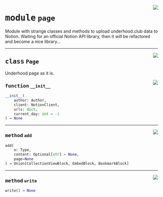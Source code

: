 <!-- markdownlint-disable -->

<a href="../underhood/page.py#L0"><img align="right" style="float:right;" src="https://img.shields.io/badge/-source-cccccc?style=flat-square"></a>

# <kbd>module</kbd> `page`
Module with strange classes and methods to upload underhood.club data to Notion. Waiting for an official Notion API library, then it will be refactored and become a nice library... 



---

<a href="../underhood/page.py#L32"><img align="right" style="float:right;" src="https://img.shields.io/badge/-source-cccccc?style=flat-square"></a>

## <kbd>class</kbd> `Page`
Underhood page as it is. 

<a href="../<string>"><img align="right" style="float:right;" src="https://img.shields.io/badge/-source-cccccc?style=flat-square"></a>

### <kbd>function</kbd> `__init__`

```python
__init__(
    author: Author,
    client: NotionClient,
    urls: dict,
    current_day: int = -1
) → None
```








---

<a href="../.venv/lib/python3.9/site-packages/tenacity/__init__.py#L47"><img align="right" style="float:right;" src="https://img.shields.io/badge/-source-cccccc?style=flat-square"></a>

### <kbd>method</kbd> `add`

```python
add(
    o: Type,
    content: Optional[str] = None,
    page=None
) → Union[CollectionViewBlock, EmbedBlock, BookmarkBlock]
```





---

<a href="../underhood/page.py#L56"><img align="right" style="float:right;" src="https://img.shields.io/badge/-source-cccccc?style=flat-square"></a>

### <kbd>method</kbd> `write`

```python
write() → None
```






